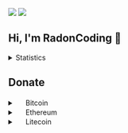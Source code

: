 <p align="left">
  <img src="https://komarev.com/ghpvc/?username=RadonCoding&label=Visitor count&color=292f33&style=for-the-badge"/>
  <img src="https://dcbadge.vercel.app/api/shield/705767051586830419"/>
</p>

<h2>Hi, I'm RadonCoding 👋</h2>

<details>
  <summary>Statistics</summary>
  
  <p align="center">
    <img src="https://github-readme-stats.vercel.app/api?username=RadonCoding&hide_border=true&show_icons=true&include_all_commits=true&show_icons=true&title_color=fff&icon_color=ffffff&text_color=ffffff&bg_color=00000000" />
    <img src="https://github-readme-stats.vercel.app/api/top-langs/?username=RadonCoding&hide_border=true&layout=compact&show_icons=true&title_color=fff&icon_color=ffffff&text_color=ffffff&bg_color=00000000" />
  </p>
</details>

## Donate

<details>
    <summary>
        <img src="https://user-images.githubusercontent.com/86915746/175967317-514b424d-1c97-4185-ab93-f79f2a3380d0.png" width="16" height="16"> Bitcoin
    </summary>
    <br><b>bc1qclp38ttjy3nad0r5ca2skkjtyrma7ssg2ctady</b>
    <br><img src="https://user-images.githubusercontent.com/86915746/175967050-5bfd7bd0-0cd2-4a2c-90f0-fdfba9239acb.png"><br>
</details>

<details>
    <summary>
        <img src="https://user-images.githubusercontent.com/86915746/175967313-554f5de4-e275-4f85-bc72-703539403d19.png" width="16" height="16"> Ethereum
    </summary>
    <br><b>0x1DC20DB2985b14cA483071c29dC0eDdCbF100019</b>
    <br><img src="https://user-images.githubusercontent.com/86915746/175967044-a62ea8b0-7045-4c2d-92eb-f71abbf78a27.png"><br>
</details>

<details>
    <summary>
        <img src="https://user-images.githubusercontent.com/86915746/175967305-b0c956c1-edbc-4ef2-8bb5-a401cb3b6b5b.png" width="16" height="16"> Litecoin
    </summary>
    <br><b>LTtv4qaKDXUaqFjzzBFDLhYUiMTHQtV1Rc</b>
    <br><img src="https://user-images.githubusercontent.com/86915746/175967046-4519a0a6-baf0-45d2-8c8f-8bfc329b0dc4.png"><br>
</details>
